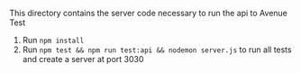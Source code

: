 This directory contains the server code necessary to run the api to Avenue Test

1. Run `npm install`
2. Run `npm test && npm run test:api && nodemon server.js` to run all tests and create a server at port 3030
